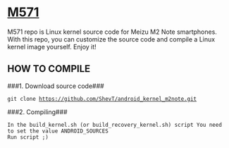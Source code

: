 [M571](http://www.meizu.com)
=================

M571 repo is Linux kernel source code for Meizu M2 Note smartphones. With this repo, you can customize the source code and compile a Linux kernel image yourself. Enjoy it!

HOW TO COMPILE
-----------

###1. Download source code###

  <code>git clone https://github.com/ShevT/android_kernel_m2note.git</code>

###2. Compiling###

```
In the build_kernel.sh (or build_recovery_kernel.sh) script You need to set the value ANDROID_SOURCES
Run script ;)
```
